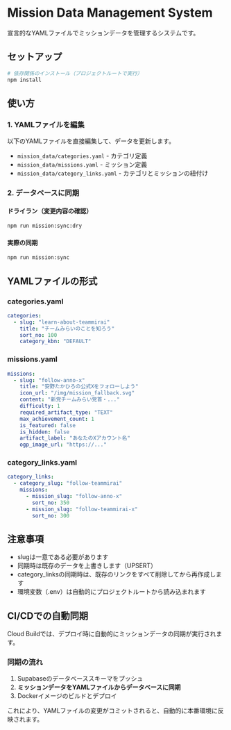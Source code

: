 # Mission Data Management System

宣言的なYAMLファイルでミッションデータを管理するシステムです。

## セットアップ

```bash
# 依存関係のインストール（プロジェクトルートで実行）
npm install
```

## 使い方

### 1. YAMLファイルを編集

以下のYAMLファイルを直接編集して、データを更新します。
- `mission_data/categories.yaml` - カテゴリ定義
- `mission_data/missions.yaml` - ミッション定義
- `mission_data/category_links.yaml` - カテゴリとミッションの紐付け

### 2. データベースに同期

#### ドライラン（変更内容の確認）

```bash
npm run mission:sync:dry
```

#### 実際の同期

```bash
npm run mission:sync
```

## YAMLファイルの形式

### categories.yaml

```yaml
categories:
  - slug: "learn-about-teammirai"
    title: "チームみらいのことを知ろう"
    sort_no: 100
    category_kbn: "DEFAULT"
```

### missions.yaml

```yaml
missions:
  - slug: "follow-anno-x"
    title: "安野たかひろの公式Xをフォローしよう"
    icon_url: "/img/mission_fallback.svg"
    content: "新党チームみらい党首・..."
    difficulty: 1
    required_artifact_type: "TEXT"
    max_achievement_count: 1
    is_featured: false
    is_hidden: false
    artifact_label: "あなたのXアカウント名"
    ogp_image_url: "https://..."
```

### category_links.yaml

```yaml
category_links:
  - category_slug: "follow-teammirai"
    missions:
      - mission_slug: "follow-anno-x"
        sort_no: 350
      - mission_slug: "follow-teammirai-x"
        sort_no: 300
```

## 注意事項

- slugは一意である必要があります
- 同期時は既存のデータを上書きします（UPSERT）
- category_linksの同期時は、既存のリンクをすべて削除してから再作成します
- 環境変数（.env）は自動的にプロジェクトルートから読み込まれます

## CI/CDでの自動同期

Cloud Buildでは、デプロイ時に自動的にミッションデータの同期が実行されます。

### 同期の流れ

1. Supabaseのデータベーススキーマをプッシュ
2. **ミッションデータをYAMLファイルからデータベースに同期**
3. Dockerイメージのビルドとデプロイ

これにより、YAMLファイルの変更がコミットされると、自動的に本番環境に反映されます。
